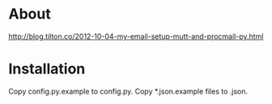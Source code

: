 # About

http://blog.tilton.co/2012-10-04-my-email-setup-mutt-and-procmail-py.html


# Installation

Copy config.py.example to config.py.  Copy \*.json.example files to .json.
